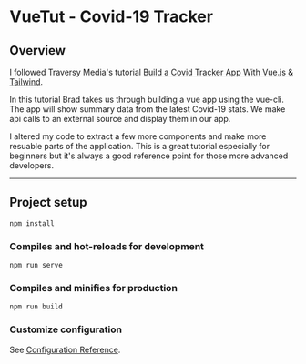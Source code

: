 # VueTut - Covid-19 Tracker

## Overview

I followed Traversy Media's tutorial [Build a Covid Tracker App With Vue.js & Tailwind](https://www.youtube.com/watch?v=m-MAIpnH9ag).

In this tutorial Brad takes us through building a vue app using the vue-cli. The app will show summary data from the latest Covid-19 stats. We make api calls to an external source and display them in our app.

I altered my code to extract a few more components and make more resuable parts of the application. This is a great tutorial especially for beginners but it's always a good reference point for those more advanced developers.
___

## Project setup
```
npm install
```

### Compiles and hot-reloads for development
```
npm run serve
```

### Compiles and minifies for production
```
npm run build
```

### Customize configuration
See [Configuration Reference](https://cli.vuejs.org/config/).
